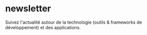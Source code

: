 # newsletter
Suivez l'actualité autour de la technologie (outils &amp; frameworks de développement) et des applications.

